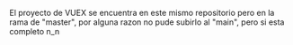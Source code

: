 El proyecto de VUEX se encuentra en este mismo repositorio pero en la rama de "master", por alguna razon no pude subirlo al "main", pero si esta completo n_n
